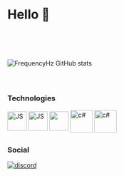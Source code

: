 
<h1>Hello 🤠</h1>
</br>

</br>
</br>

![FrequencyHz GitHub stats](https://github-readme-stats.vercel.app/api?username=FrequencyHz&show_icons=true&theme=codeSTACKr)


</br>

##

<div style="display: inline_block">
  
<h3>Technologies</h3>
          
  
  <img align="center" alt="JS" src="https://cdn.jsdelivr.net/gh/devicons/devicon/icons/javascript/javascript-plain.svg" height="43px">

  <img align="center" alt="JS" src="https://cdn.jsdelivr.net/gh/devicons/devicon/icons/nodejs/nodejs-plain.svg" height="43px">
  
  <img align="center" src="https://cdn.jsdelivr.net/gh/devicons/devicon/icons/react/react-original-wordmark.svg" height="43px"/>
            
  <img align="center" alt="c#" src="https://cdn.jsdelivr.net/gh/devicons/devicon/icons/csharp/csharp-line.svg" height="50px">
  
  <img align="center" alt="c#" src="https://cdn.jsdelivr.net/gh/devicons/devicon/icons/arduino/arduino-original-wordmark.svg" height="50px">
  
  ##
  
  <h3>Social</h3>
  <a href="https://discordapp.com/users/609858713263538196/" target="_blank"><img align="center" alt="discord" src="https://img.shields.io/badge/Discord-7289DA?style=for-the-badge&logo=discord&logoColor=white" ></a>
  
  
  
    
</div>

  ##
